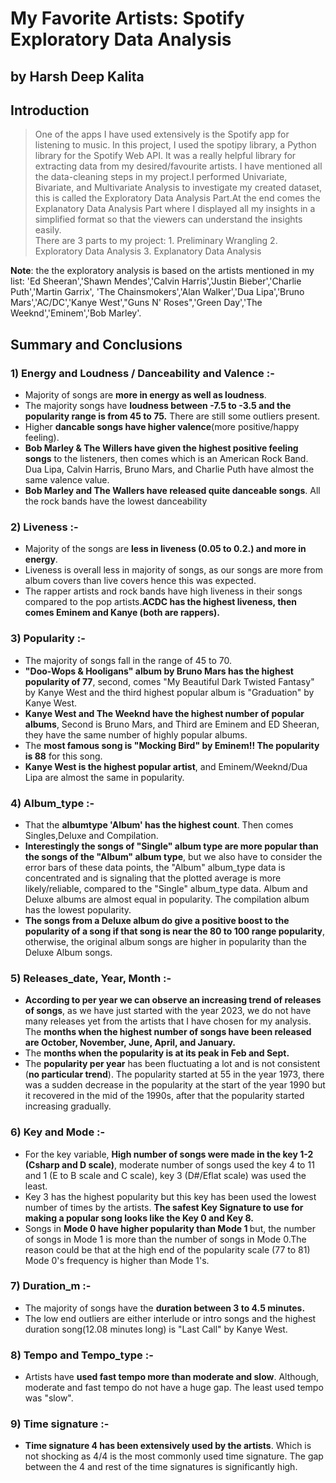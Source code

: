 # My Favorite Artists: Spotify Exploratory Data Analysis
## by Harsh Deep Kalita
## Introduction
>One of the apps I have used extensively is the Spotify app for listening to music. In this project, I used the spotipy library, a Python library for the Spotify Web API. It was a really helpful library for extracting data from my desired/favourite artists. I have mentioned all the data-cleaning steps in my project.I performed Univariate, Bivariate, and Multivariate Analysis to investigate my created dataset, this is called the Exploratory Data Analysis Part.At the end comes the Explanatory Data Analysis Part where I displayed all my insights in a simplified format so that the viewers can understand the insights easily.  
There are 3 parts to my project:
      1. Preliminary Wrangling
      2. Exploratory Data Analysis
      3. Explanatory Data Analysis

<b>Note</b>: the the exploratory analysis is based on the artists mentioned in my list: 'Ed Sheeran','Shawn Mendes','Calvin Harris','Justin Bieber','Charlie Puth','Martin Garrix',
'The Chainsmokers','Alan Walker','Dua Lipa','Bruno Mars','AC/DC','Kanye West',"Guns N' Roses",'Green Day','The Weeknd','Eminem','Bob Marley'.



## Summary and Conclusions

<p>
      
### 1) Energy and Loudness / Danceability and Valence :- <br>

- Majority of songs are <b>more in energy as well as loudness</b>.
- The majority songs have <b>loudness between -7.5 to -3.5 and the popularity range is from 45 to 75.</b> There are still some outliers present.
- Higher <b>dancable songs have higher valence</b>(more positive/happy feeling).
- <b>Bob Marley & The Willers have given the highest positive feeling songs</b> to the listeners, then comes which is an American Rock Band. Dua Lipa, Calvin Harris, Bruno Mars, and Charlie Puth have almost the same valence value.
- <b>Bob Marley and The Wallers have released quite danceable songs</b>. All the rock bands have the lowest danceability

### 2) Liveness :-<br>

- Majority of the songs are <b>less in liveness (0.05 to 0.2.) and more in energy</b>.
- Liveness is overall less in majority of songs, as our songs are more from album covers than live covers hence this was expected.
- The rapper artists and rock bands have high liveness in their songs compared to the pop artists.<b>ACDC has the highest liveness, then comes Eminem and Kanye (both are rappers).</b>

### 3) Popularity :-<br>

- The majority of songs fall in the range of 45 to 70.
- <b>"Doo-Wops & Hooligans" album by Bruno Mars has the highest popularity of 77</b>, second, comes "My Beautiful Dark Twisted Fantasy" by Kanye West and the third highest popular album is "Graduation" by Kanye West.
- <b>Kanye West and The Weeknd have the highest number of popular albums</b>, Second is Bruno Mars, and Third are Eminem and ED Sheeran, they have the same number of highly popular albums.
- The <b>most famous song is "Mocking Bird" by Eminem!! The popularity is 88</b> for this song.
- <b>Kanye West is the highest popular artist</b>, and Eminem/Weeknd/Dua Lipa are almost the same in popularity.

### 4) Album_type :-<br>

- That the <b>albumtype 'Album' has the highest count</b>. Then comes Singles,Deluxe and Compilation.
- <b>Interestingly the songs of "Single" album type are more popular than the songs of the "Album" album type</b>, but we also have to consider the error bars of these data points, the "Album" album_type data is concentrated and is signaling that the plotted average is more likely/reliable, compared to the "Single" album_type data. Album and Deluxe albums are almost equal in popularity. The compilation album has the lowest popularity.
- <b>The songs from a Deluxe album do give a positive boost to the popularity of a song if that song is near the 80 to 100 range popularity</b>, otherwise, the original album songs are higher in popularity than the Deluxe Album songs.


### 5) Releases_date, Year, Month :-<br>

- <b>According to per year we can observe an increasing trend of releases of songs</b>, as we have just started with the year 2023, we do not have many releases yet from the artists that I have chosen for my analysis. The <b>months when the highest number of songs have been released are October, November, June, April, and January.</b>
- The <b>months when the popularity is at its peak in Feb and Sept.</b>
- The <b>popularity per year</b> has been fluctuating a lot and is not consistent (<b>no particular trend</b>). The popularity started at 55 in the year 1973, there was a sudden decrease in the popularity at the start of the year 1990 but it recovered in the mid of the 1990s, after that the popularity started increasing gradually.

### 6) Key and Mode :-<br>

- For the key variable, <b>High number of songs were made in the key 1-2 (Csharp and D scale)</b>, moderate number of songs used the key 4 to 11 and 1 (E to B scale and C scale), key 3 (D#/Eflat scale) was used the least.
- Key 3 has the highest popularity but this key has been used the lowest number of times by the artists. <b>The safest Key Signature to use for making a popular song looks like the Key 0 and Key 8.</b>
- Songs in <b>Mode 0 have higher popularity than Mode 1 </b>but, the number of songs in Mode 1 is more than the number of songs in Mode 0.The reason could be that at the high end of the popularity scale (77 to 81) Mode 0's frequency is higher than Mode 1's.

### 7) Duration_m :-<br>

- The majority of songs have the <b>duration between 3 to 4.5 minutes.</b> 
- The low end outliers are either interlude or intro songs and the highest duration song(12.08 minutes long) is "Last Call" by Kanye West.

### 8) Tempo and Tempo_type :- <br>

- Artists have <b>used fast tempo more than moderate and slow</b>. Although, moderate and fast tempo do not have a huge gap. The least used tempo was "slow".

### 9) Time signature :-<br>

- <b>Time signature 4 has been extensively used by the artists</b>. Which is not shocking as 4/4 is the most commonly used time signature. The gap between the 4 and rest of the time signatures is significantly high.

</p>
